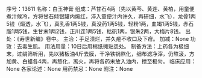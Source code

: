 序号：13611
名称：白玉神膏
组成：芦甘石4两（先以黄芩、黄连、黄柏，用童便煮汁候冷，方将甘石倾银罐内煅红，淬入童便汁内许久，再研细，水飞），龙骨1两5钱（煅透，水飞），真乳香1两5钱，真没药1两5钱，轻粉1两，血竭1两5钱，赤石脂1两5钱，生甘末1两2钱，正川连1两5钱，枯矾1两，银朱2两，大梅片8钱。
出处：《寿世新编》卷中。
主治：手足溃烂，并久疮不收口及下疳。
加减：None
功效：去毒生肌。
用法用量：10日后用棉纸摊贴患处。
制备方法：上药各为极细末，过绢筛听用，先以猪板油4斤去膜，干净铁锅熬化，细布滤净滓，仍熬滚，方加黄、白蜡各4两，再熬化，离火，再将各药末放入油内，搅至极匀。
临床应用：None
各家论述：None
用药禁忌：None
附注：None
